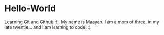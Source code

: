 # Hello-World
Learning Git and Github
Hi, 
My name is Maayan. 
I am a mom of three, in my late twentie... and I am learning to code!
:) 
